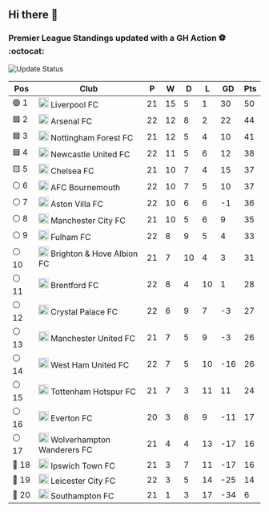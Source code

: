 ## Hi there 👋

<!--
**andregribeiro/andregribeiro** is a ✨ _special_ ✨ repository because its `README.md` (this file) appears on your GitHub profile.

Here are some ideas to get you started:

- 🔭 I’m currently working on ...
- 🌱 I’m currently learning ...
- 👯 I’m looking to collaborate on ...
- 🤔 I’m looking for help with ...
- 💬 Ask me about ...
- 📫 How to reach me: ...
- 😄 Pronouns: ...
- ⚡ Fun fact: ...
-->
### Premier League Standings updated with a GH Action ⚽ :octocat:
![Update Status](https://github.com/andregribeiro/andregribeiro/workflows/Update%20Premier%20League%20Standings/badge.svg)

<!-- STANDINGS:START -->
<div align="right">

| Pos |  Club  | P | W | D | L | GD | Pts |
|-----|------|----|---|---|---|----|----|
|  🟢 1 | <img src="https://crests.football-data.org/64.png" alt="Liverpool FC" width="20" height="20"> Liverpool FC | 21 | 15 | 5 | 1 | 30 | 50 |
|  🟦 2 | <img src="https://crests.football-data.org/57.png" alt="Arsenal FC" width="20" height="20"> Arsenal FC | 22 | 12 | 8 | 2 | 22 | 44 |
|  🟦 3 | <img src="https://crests.football-data.org/351.png" alt="Nottingham Forest FC" width="20" height="20"> Nottingham Forest FC | 21 | 12 | 5 | 4 | 10 | 41 |
|  🟦 4 | <img src="https://crests.football-data.org/67.png" alt="Newcastle United FC" width="20" height="20"> Newcastle United FC | 22 | 11 | 5 | 6 | 12 | 38 |
|  🟨 5 | <img src="https://crests.football-data.org/61.png" alt="Chelsea FC" width="20" height="20"> Chelsea FC | 21 | 10 | 7 | 4 | 15 | 37 |
|  ⚪ 6 | <img src="https://crests.football-data.org/bournemouth.png" alt="AFC Bournemouth" width="20" height="20"> AFC Bournemouth | 22 | 10 | 7 | 5 | 10 | 37 |
|  ⚪ 7 | <img src="https://crests.football-data.org/58.png" alt="Aston Villa FC" width="20" height="20"> Aston Villa FC | 22 | 10 | 6 | 6 | -1 | 36 |
|  ⚪ 8 | <img src="https://crests.football-data.org/65.png" alt="Manchester City FC" width="20" height="20"> Manchester City FC | 21 | 10 | 5 | 6 | 9 | 35 |
|  ⚪ 9 | <img src="https://crests.football-data.org/63.png" alt="Fulham FC" width="20" height="20"> Fulham FC | 22 | 8 | 9 | 5 | 4 | 33 |
|  ⚪ 10 | <img src="https://crests.football-data.org/397.png" alt="Brighton & Hove Albion FC" width="20" height="20"> Brighton & Hove Albion FC | 21 | 7 | 10 | 4 | 3 | 31 |
|  ⚪ 11 | <img src="https://crests.football-data.org/402.png" alt="Brentford FC" width="20" height="20"> Brentford FC | 22 | 8 | 4 | 10 | 1 | 28 |
|  ⚪ 12 | <img src="https://crests.football-data.org/354.png" alt="Crystal Palace FC" width="20" height="20"> Crystal Palace FC | 22 | 6 | 9 | 7 | -3 | 27 |
|  ⚪ 13 | <img src="https://crests.football-data.org/66.png" alt="Manchester United FC" width="20" height="20"> Manchester United FC | 21 | 7 | 5 | 9 | -3 | 26 |
|  ⚪ 14 | <img src="https://crests.football-data.org/563.png" alt="West Ham United FC" width="20" height="20"> West Ham United FC | 22 | 7 | 5 | 10 | -16 | 26 |
|  ⚪ 15 | <img src="https://crests.football-data.org/73.png" alt="Tottenham Hotspur FC" width="20" height="20"> Tottenham Hotspur FC | 21 | 7 | 3 | 11 | 11 | 24 |
|  ⚪ 16 | <img src="https://crests.football-data.org/62.png" alt="Everton FC" width="20" height="20"> Everton FC | 20 | 3 | 8 | 9 | -11 | 17 |
|  ⚪ 17 | <img src="https://crests.football-data.org/76.png" alt="Wolverhampton Wanderers FC" width="20" height="20"> Wolverhampton Wanderers FC | 21 | 4 | 4 | 13 | -17 | 16 |
|  🔴 18 | <img src="https://crests.football-data.org/349.png" alt="Ipswich Town FC" width="20" height="20"> Ipswich Town FC | 21 | 3 | 7 | 11 | -17 | 16 |
|  🔴 19 | <img src="https://crests.football-data.org/338.png" alt="Leicester City FC" width="20" height="20"> Leicester City FC | 22 | 3 | 5 | 14 | -25 | 14 |
|  🔴 20 | <img src="https://crests.football-data.org/340.png" alt="Southampton FC" width="20" height="20"> Southampton FC | 21 | 1 | 3 | 17 | -34 | 6 |

</div>
<!-- STANDINGS:END -->
